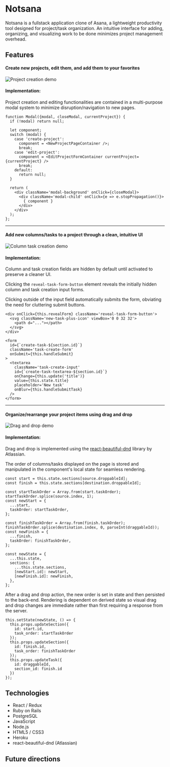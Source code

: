 # Notsana

Notsana is a fullstack application clone of Asana, a lightweight productivity tool designed for project/task organization. 
An intuitive interface for adding, organizing, and visualizing work to be done minimizes project management overhead. 

## Features
#### Create new projects, edit them, and add them to your favorites
![Project creation demo](img/project_create.gif)

#### Implementation:
Project creation and editing functionalities are contained in a multi-purpose modal system to minimize disruption/navigation to new pages.

```
function Modal({modal, closeModal, currentProject}) {
  if (!modal) return null;

  let component;
  switch (modal) {
    case 'create-project':
      component = <NewProjectPageContainer />;
      break;
    case 'edit-project':
      component = <EditProjectFormContainer currentProject={currentProject} />
      break;
    default:
      return null;
  }

  return (
    <div className='modal-background' onClick={closeModal}>
      <div className='modal-child' onClick={e => e.stopPropagation()}>
        { component }
      </div>
    </div>
  );
};
```
___
#### Add new columns/tasks to a project through a clean, intuitive UI
![Column task creation demo](img/column_task_create.gif)

#### Implementation: 
Column and task creation fields are hidden by default until activated to preserve a cleaner UI. 

Clicking the ```reveal-task-form-button``` element reveals the initially hidden column and task creation input forms. 

Clicking outside of the input field automatically submits the form, obviating the need for cluttering submit buttons.

```
<div onClick={this.revealForm} className='reveal-task-form-button'>
  <svg className='new-task-plus-icon' viewBox='0 0 32 32'>
    <path d="..."></path>
  </svg>
</div>

<form 
  id={`create-task-${section.id}`}
  className='task-create-form' 
  onSubmit={this.handleSubmit}
>
  <textarea
    className='task-create-input'
    id={`create-task-textarea-${section.id}`}
    onChange={this.update('title')}
    value={this.state.title}
    placeholder='New task'
    onBlur={this.handleSubmitTask}
  />
</form>
```
___
#### Organize/rearrange your project items using drag and drop
![Drag and drop demo](img/drag_and_drop.gif)

#### Implementation: 
Drag and drop is implemented using the [react-beautiful-dnd](https://github.com/atlassian/react-beautiful-dnd) library by Atlassian. 

The order of columns/tasks displayed on the page is stored and manipulated in the component's local state for seamless rendering.

```
const start = this.state.sections[source.droppableId];
const finish = this.state.sections[destination.droppableId];

const startTaskOrder = Array.from(start.taskOrder);
startTaskOrder.splice(source.index, 1);
const newStart = {
  ...start,
  taskOrder: startTaskOrder,
};

const finishTaskOrder = Array.from(finish.taskOrder);
finishTaskOrder.splice(destination.index, 0, parseInt(draggableId));
const newFinish = {
  ...finish,
  taskOrder: finishTaskOrder,
};

const newState = {
  ...this.state,
  sections: {
    ...this.state.sections,
    [newStart.id]: newStart,
    [newFinish.id]: newFinish,
  },
};
```

After a drag and drop action, the new order is set in state and then persisted to the back-end. Rendering is dependent on derived state so visual drag and drop changes are immediate rather than first requiring a response from the server.

```
this.setState(newState, () => {
  this.props.updateSection({
    id: start.id,
    task_order: startTaskOrder
  });
  this.props.updateSection({
    id: finish.id,
    task_order: finishTaskOrder
  });
  this.props.updateTask({
    id: draggableId,
    section_id: finish.id
  })
});
```

## Technologies
+ React / Redux
+ Ruby on Rails
+ PostgreSQL
+ JavaScript
+ Node.js
+ HTML5 / CSS3
+ Heroku
+ react-beautiful-dnd (Atlassian)

## Future directions
